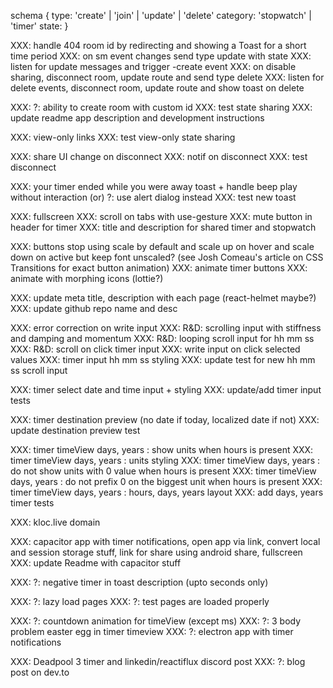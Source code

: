 schema
{
type: 'create' | 'join' | 'update' | 'delete'
category: 'stopwatch' | 'timer'
state: <sm data>
}

XXX: handle 404 room id by redirecting and showing a Toast for a short time period
XXX: on sm event changes send type update with state
XXX: listen for update messages and trigger <category>-create event
XXX: on disable sharing, disconnect room, update route and send type delete
XXX: listen for delete events, disconnect room, update route and show toast on delete

XXX: ?: ability to create room with custom id
XXX: test state sharing
XXX: update readme app description and development instructions

XXX: view-only links
XXX: test view-only state sharing

XXX: share UI change on disconnect
XXX: notif on disconnect
XXX: test disconnect

XXX: your timer ended while you were away toast + handle beep play without interaction (or) ?: use alert dialog instead
XXX: test new toast

XXX: fullscreen
XXX: scroll on tabs with use-gesture
XXX: mute button in header for timer
XXX: title and description for shared timer and stopwatch

XXX: buttons stop using scale by default and scale up on hover and scale down on active but keep font unscaled? (see Josh Comeau's article on CSS Transitions for exact button animation)
XXX: animate timer buttons
XXX: animate with morphing icons (lottie?)

XXX: update meta title, description with each page (react-helmet maybe?)
XXX: update github repo name and desc

XXX: error correction on write input
XXX: R&D: scrolling input with stiffness and damping and momentum
XXX: R&D: looping scroll input for hh mm ss
XXX: R&D: scroll on click timer input
XXX: write input on click selected values
XXX: timer input hh mm ss styling
XXX: update test for new hh mm ss scroll input

XXX: timer select date and time input + styling
XXX: update/add timer input tests

XXX: timer destination preview (no date if today, localized date if not)
XXX: update destination preview test

XXX: timer timeView days, years : show units when hours is present
XXX: timer timeView days, years : units styling
XXX: timer timeView days, years : do not show units with 0 value when hours is present
XXX: timer timeView days, years : do not prefix 0 on the biggest unit when hours is present
XXX: timer timeView days, years : hours, days, years layout
XXX: add days, years timer tests

XXX: kloc.live domain

XXX: capacitor app with timer notifications, open app via link, convert local and session storage stuff, link for share using android share, fullscreen
XXX: update Readme with capacitor stuff

XXX: ?: negative timer in toast description (upto seconds only)

XXX: ?: lazy load pages
XXX: ?: test pages are loaded properly

XXX: ?: countdown animation for timeView (except ms)
XXX: ?: 3 body problem easter egg in timer timeview
XXX: ?: electron app with timer notifications

XXX: Deadpool 3 timer and linkedin/reactiflux discord post
XXX: ?: blog post on dev.to
